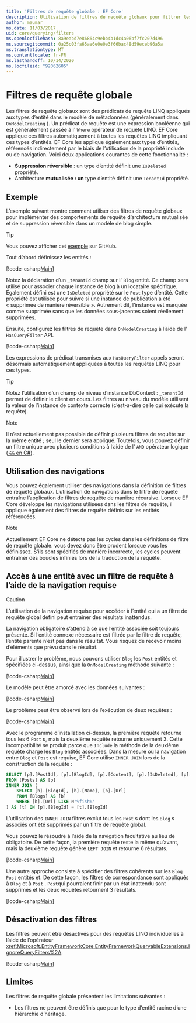 ```yaml
---
title: 'Filtres de requête globale : EF Core'
description: Utilisation de filtres de requête globaux pour filtrer les résultats avec Entity Framework Core
author: maumar
ms.date: 11/03/2017
uid: core/querying/filters
ms.openlocfilehash: 8a9eabd7e86864c9ebb4b1dc4a06bf7fc207d496
ms.sourcegitcommit: 0a25c03fa65ae6e0e0e3f66bac48d59eceb96a5a
ms.translationtype: MT
ms.contentlocale: fr-FR
ms.lasthandoff: 10/14/2020
ms.locfileid: "92062605"
---
```

# <a name="global-query-filters"></a>Filtres de requête globale

Les filtres de requête globaux sont des prédicats de requête LINQ appliqués aux types d’entité dans le modèle de métadonnées (généralement dans `OnModelCreating` ). Un prédicat de requête est une expression booléenne qui est généralement passée à l' `Where` opérateur de requête LINQ.  EF Core applique ces filtres automatiquement à toutes les requêtes LINQ impliquant ces types d’entités.  EF Core les applique également aux types d’entités, référencés indirectement par le biais de l’utilisation de la propriété include ou de navigation. Voici deux applications courantes de cette fonctionnalité :

* **Suppression réversible** : un type d’entité définit une `IsDeleted` propriété.
* Architecture **mutualisée : un** type d’entité définit une `TenantId` propriété.

## <a name="example"></a>Exemple

L’exemple suivant montre comment utiliser des filtres de requête globaux pour implémenter des comportements de requête d’architecture mutualisée et de suppression réversible dans un modèle de blog simple.

> [!TIP]
> Vous pouvez afficher cet [exemple](https://github.com/dotnet/EntityFramework.Docs/tree/master/samples/core/Querying/QueryFilters) sur GitHub.

Tout d’abord définissez les entités :

[!code-csharp[Main](../../../samples/core/Querying/QueryFilters/Entities.cs#Entities)]

Notez la déclaration d’un `_tenantId` champ sur l' `Blog` entité. Ce champ sera utilisé pour associer chaque instance de blog à un locataire spécifique. Également défini est une `IsDeleted` propriété sur le `Post` type d’entité. Cette propriété est utilisée pour suivre si une instance de publication a été « supprimée de manière réversible ». Autrement dit, l’instance est marquée comme supprimée sans que les données sous-jacentes soient réellement supprimées.

Ensuite, configurez les filtres de requête dans `OnModelCreating` à l’aide de l' `HasQueryFilter` API.

[!code-csharp[Main](../../../samples/core/Querying/QueryFilters/BloggingContext.cs#FilterConfiguration)]

Les expressions de prédicat transmises aux `HasQueryFilter` appels seront désormais automatiquement appliquées à toutes les requêtes LINQ pour ces types.

> [!TIP]
> Notez l’utilisation d’un champ de niveau d’instance DbContext : `_tenantId` permet de définir le client en cours. Les filtres au niveau du modèle utilisent la valeur de l’instance de contexte correcte (c’est-à-dire celle qui exécute la requête).

> [!NOTE]
> Il n’est actuellement pas possible de définir plusieurs filtres de requête sur la même entité ; seul le dernier sera appliqué. Toutefois, vous pouvez définir un filtre unique avec plusieurs conditions à l’aide de l' `AND` opérateur logique ([ `&&` en C#](/dotnet/csharp/language-reference/operators/boolean-logical-operators#conditional-logical-and-operator-)).

## <a name="use-of-navigations"></a>Utilisation des navigations

Vous pouvez également utiliser des navigations dans la définition de filtres de requête globaux. L’utilisation de navigations dans le filtre de requête entraîne l’application de filtres de requête de manière récursive. Lorsque EF Core développe les navigations utilisées dans les filtres de requête, il applique également des filtres de requête définis sur les entités référencées.

> [!NOTE]
> Actuellement EF Core ne détecte pas les cycles dans les définitions de filtre de requête globale. vous devez donc être prudent lorsque vous les définissez. S’ils sont spécifiés de manière incorrecte, les cycles peuvent entraîner des boucles infinies lors de la traduction de la requête.

## <a name="accessing-entity-with-query-filter-using-required-navigation"></a>Accès à une entité avec un filtre de requête à l’aide de la navigation requise

> [!CAUTION]
> L’utilisation de la navigation requise pour accéder à l’entité qui a un filtre de requête global défini peut entraîner des résultats inattendus.

La navigation obligatoire s’attend à ce que l’entité associée soit toujours présente. Si l’entité connexe nécessaire est filtrée par le filtre de requête, l’entité parente n’est pas dans le résultat. Vous risquez de recevoir moins d’éléments que prévu dans le résultat.

Pour illustrer le problème, nous pouvons utiliser `Blog` les `Post` entités et spécifiées ci-dessus, ainsi que la `OnModelCreating` méthode suivante :

[!code-csharp[Main](../../../samples/core/Querying/QueryFilters/FilteredBloggingContextRequired.cs#IncorrectFilter)]

Le modèle peut être amorcé avec les données suivantes :

[!code-csharp[Main](../../../samples/core/Querying/QueryFilters/Program.cs#SeedData)]

Le problème peut être observé lors de l’exécution de deux requêtes :

[!code-csharp[Main](../../../samples/core/Querying/QueryFilters/Program.cs#Queries)]

Avec le programme d’installation ci-dessus, la première requête retourne tous les 6 `Post` s, mais la deuxième requête retourne uniquement 3. Cette incompatibilité se produit parce que `Include` la méthode de la deuxième requête charge les `Blog` entités associées. Dans la mesure où la navigation entre `Blog` et `Post` est requise, EF Core utilise `INNER JOIN` lors de la construction de la requête :

```sql
SELECT [p].[PostId], [p].[BlogId], [p].[Content], [p].[IsDeleted], [p].[Title], [t].[BlogId], [t].[Name], [t].[Url]
FROM [Posts] AS [p]
INNER JOIN (
    SELECT [b].[BlogId], [b].[Name], [b].[Url]
    FROM [Blogs] AS [b]
    WHERE [b].[Url] LIKE N'%fish%'
) AS [t] ON [p].[BlogId] = [t].[BlogId]
```

L’utilisation des `INNER JOIN` filtres exclut tous les `Post` s dont les `Blog` s associés ont été supprimés par un filtre de requête global.

Vous pouvez le résoudre à l’aide de la navigation facultative au lieu de obligatoire.
De cette façon, la première requête reste la même qu’avant, mais la deuxième requête génère `LEFT JOIN` et retourne 6 résultats.

[!code-csharp[Main](../../../samples/core/Querying/QueryFilters/FilteredBloggingContextRequired.cs#OptionalNavigation)]

Une autre approche consiste à spécifier des filtres cohérents sur les `Blog` `Post` entités et.
De cette façon, les filtres de correspondance sont appliqués à `Blog` et à `Post` . `Post`qui pourraient finir par un état inattendu sont supprimés et les deux requêtes retournent 3 résultats.

[!code-csharp[Main](../../../samples/core/Querying/QueryFilters/FilteredBloggingContextRequired.cs#MatchingFilters)]

## <a name="disabling-filters"></a>Désactivation des filtres

Les filtres peuvent être désactivés pour des requêtes LINQ individuelles à l’aide de l’opérateur <xref:Microsoft.EntityFrameworkCore.EntityFrameworkQueryableExtensions.IgnoreQueryFilters%2A>.

[!code-csharp[Main](../../../samples/core/Querying/QueryFilters/Program.cs#IgnoreFilters)]

## <a name="limitations"></a>Limites

Les filtres de requête globale présentent les limitations suivantes :

* Les filtres ne peuvent être définis que pour le type d’entité racine d’une hiérarchie d’héritage.
